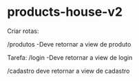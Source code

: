 # products-house-v2

Criar rotas:

/produtos
    -Deve retornar a view de produto



Tarefa:
/login
    -Deve retornar a view de login

/cadastro
    deve retornar a view de cadastro